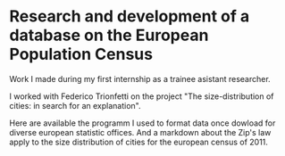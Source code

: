 # Research and development of a database on the European Population Census
Work I made during my first internship as a trainee asistant researcher. 

I worked with Federico Trionfetti on the project "The size-distribution of cities: in search for an explanation". 

Here are available the programm I used to format data once dowload for diverse european statistic offices. And a markdown about the Zip's law apply to the size distribution of cities for the european census of 2011.
